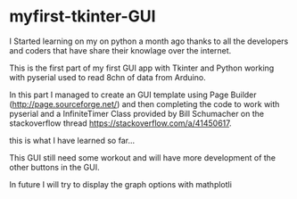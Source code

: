 # myfirst-tkinter-GUI

I Started learning on my on python a month ago thanks to all the developers and coders that have share their knowlage over the internet.

This is the first part of my first GUI app with Tkinter and Python working with pyserial used to read 8chn of data from Arduino.

In this part I managed to create an GUI template using Page Builder (http://page.sourceforge.net/) and then completing the code to work with pyserial and a InfiniteTimer Class provided by Bill Schumacher on the stackoverflow thread https://stackoverflow.com/a/41450617.

this is what I have learned so far...

This GUI still need some workout and will have more development of the other buttons in the GUI.

In future I will try to display the graph options with mathplotli

